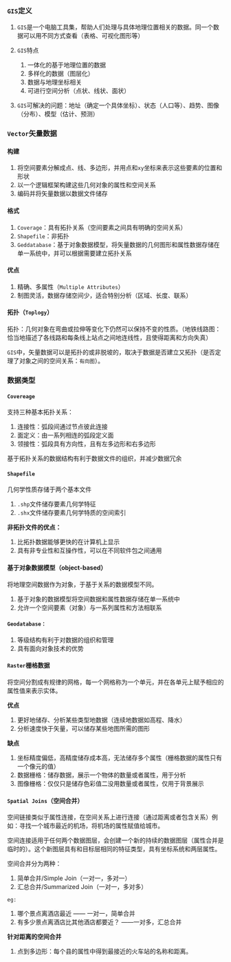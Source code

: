 ### `GIS`定义

1. `GIS`是一个电脑工具集，帮助人们处理与具体地理位置相关的数据。同一个数据可以用不同方式查看（表格、可视化图形等）

2. `GIS`特点
   1. 一体化的基于地理位置的数据
   2. 多样化的数据（图层化）
   3. 数据与地理坐标相关
   4. 可进行空间分析（点状、线状、面状）

3. `GIS`可解决的问题：地址（确定一个具体坐标）、状态（人口等）、趋势、图像（分布）、模型（估计、预测）

### `Vector`矢量数据

#### 构建

1. 将空间要素分解成点、线、多边形，并用点和`xy`坐标来表示这些要素的位置和形状
2. 以一个逻辑框架构建这些几何对象的属性和空间关系
3. 编码并将矢量数据以数据文件储存

#### 格式

1. `Coverage`：具有拓扑关系（空间要素之间具有明确的空间关系）
2. `Shapefile`：非拓扑
3. `Geddatabase`：基于对象数据模型，将矢量数据的几何图形和属性数据存储在单一系统中，并可以根据需要建立拓扑关系

#### 优点

1. 精确、多属性（`Multiple Attributes`）
2. 制图灵活，数据存储空间少，适合特别分析（区域、长度、联系）

#### 拓扑（`Toplogy`）

拓扑：几何对象在弯曲或拉伸等变化下仍然可以保持不变的性质。（地铁线路图：恰当地描述了各线路和每条线上站点之间地连线性，且使得距离和方向失真）

`GIS`中，矢量数据可以是拓扑的或非脱坡的，取决于数据是否建立又拓扑（是否定理了对象之间的空间关系：`有向图`）。

### 数据类型

#### `Covereage`

支持三种基本拓扑关系：

1. 连接性：弧段间通过节点彼此连接
2. 面定义：由一系列相连的弧段定义面
3. 领接性：弧段具有方向性，且有左多边形和右多边形

基于拓扑关系的数据结构有利于数据文件的组织，并减少数据冗余

#### `Shapefile`

几何学性质存储于两个基本文件

1. `.shp`文件储存要素几何学特征
2. `.shx`文件储存要素几何学特质的空间索引

**非拓扑文件的优点：**

1. 比拓扑数据能够更快的在计算机上显示
2. 具有非专业性和互操作性，可以在不同软件包之间通用

#### 基于对象数据模型（object-based） 

将地理空间数据作为对象，于基于关系的数据模型不同。

1. 基于对象的数据模型将空间数据和属性数据存储在单一系统中
2. 允许一个空间要素（对象）与一系列属性和方法相联系

#### `Geodatabase：`

1. 等级结构有利于对数据的组织和管理
2. 具有面向对象技术的优势

#### `Raster`栅格数据

将空间分割成有规律的网格，每一个网格称为一个单元，并在各单元上赋予相应的属性值来表示实体。

**优点**

1. 更好地储存、分析某些类型地数据（连续地数据如高程、降水）
2. 分析速度快于矢量，可以储存某些地图所需的图形

**缺点**

1. 坐标精度偏低，高精度储存成本高，无法储存多个属性（栅格数据的属性只有一个像元的值）
2. 数据栅格：储存数据，展示一个物体的数量或者属性，用于分析
3. 图像栅格：仅仅只是储存色彩值二没用数量或者属性，仅用于背景展示



#### `Spatial Joins`（空间合并）

空间链接类似于属性连接，在空间关系上进行连接（通过距离或者包含关系）例如：寻找一个城市最近的机场，将机场的属性赋值给城市。

空间连接适用于任何两个数据图层，会创建一个新的持续的数据图层（属性合并是临时的）。这个新图层具有和目标层相同的特征类型，具有坐标系统和两层属性。

空间合并分为两种：

1. 简单合并/Simple Join（一对一，多对一）
2. 汇总合并/Summarized Join（一对一，多对多）

`eg:`

1. 哪个景点离酒店最近 —— 一对一，简单合并
2. 有多少景点离酒店比其他酒店都要近？ ——一对多，汇总合并

**针对距离的空间合并**

1. 点到多边形：每个县的属性中得到最接近的火车站的名称和距离。

